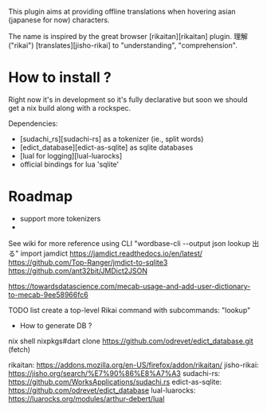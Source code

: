 
This plugin aims at providing offline translations when hovering asian (japanese for now) characters.

The name is inspired by the great browser [rikaitan][rikaitan] plugin.
理解 ("rikai") [translates][jisho-rikai] to "understanding", "comprehension".



# How to install ?

Right now it's in development so it's fully declarative but soon we should get a
nix build along with a rockspec.


Dependencies:
- [sudachi_rs][sudachi-rs] as a tokenizer (ie., split words)
- [edict_database][edict-as-sqlite] as sqlite databases
- [lual for logging][lual-luarocks]
- official bindings for lua 'sqlite'

# Roadmap 

- support more tokenizers
- 
<!-- - jiten  -->
<!-- - wordbase  -->

<!-- Lua dependencies: -->
<!-- - [lsqlite3](https://luarocks.org/modules/javierguerragiraldez/lsqlite3) ? -->
<!-- - https://github.com/uga-rosa/utf8.nvim (last commit 2 years ago) -->

See wiki for more reference
using CLI   "wordbase-cli --output json lookup 出る"
import jamdict
https://jamdict.readthedocs.io/en/latest/
https://github.com/Top-Ranger/jmdict-to-sqlite3
https://github.com/ant32bit/JMDict2JSON

https://towardsdatascience.com/mecab-usage-and-add-user-dictionary-to-mecab-9ee58966fc6

TODO list 
create a top-level Rikai command with subcommands:
 "lookup"


* How to generate DB ?

nix shell nixpkgs#dart
clone https://github.com/odrevet/edict_database.git (fetch)


rikaitan: https://addons.mozilla.org/en-US/firefox/addon/rikaitan/
jisho-rikai: https://jisho.org/search/%E7%90%86%E8%A7%A3
sudachi-rs: https://github.com/WorksApplications/sudachi.rs
edict-as-sqlite: https://github.com/odrevet/edict_database
lual-luarocks: https://luarocks.org/modules/arthur-debert/lual
